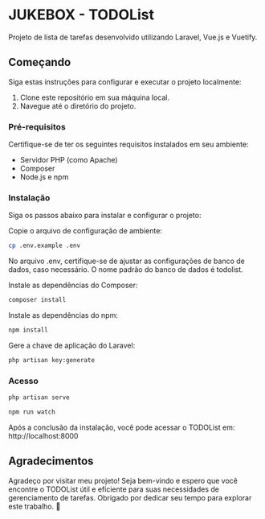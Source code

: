 # JUKEBOX - TODOList

Projeto de lista de tarefas desenvolvido utilizando Laravel, Vue.js e Vuetify.

## Começando

Siga estas instruções para configurar e executar o projeto localmente:

1. Clone este repositório em sua máquina local.
2. Navegue até o diretório do projeto.

### Pré-requisitos

Certifique-se de ter os seguintes requisitos instalados em seu ambiente:

- Servidor PHP (como Apache)
- Composer
- Node.js e npm

### Instalação

Siga os passos abaixo para instalar e configurar o projeto:

Copie o arquivo de configuração de ambiente:
```bash
cp .env.example .env
```
No arquivo .env, certifique-se de ajustar as configurações de banco de dados, caso necessário. O nome padrão do banco de dados é todolist.

Instale as dependências do Composer:
```bash
composer install
```

Instale as dependências do npm:
```bash
npm install
```

Gere a chave de aplicação do Laravel:
```bash
php artisan key:generate
```

### Acesso

```bash
php artisan serve
```
```bash
npm run watch
```

Após a conclusão da instalação, você pode acessar o TODOList em: http://localhost:8000


## Agradecimentos

Agradeço por visitar meu projeto! Seja bem-vindo e espero que você encontre o TODOList útil e eficiente para suas necessidades de gerenciamento de tarefas. Obrigado por dedicar seu tempo para explorar este trabalho. 🚀
